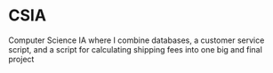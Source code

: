 # CSIA
Computer Science IA where I combine databases, a customer service script, and a script for calculating shipping fees into one big and final project
